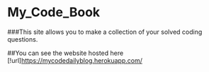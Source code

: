 # My_Code_Book
###This site allows you to make a collection of your solved coding questions.

##You can see the website hosted here
[!url]https://mycodedailyblog.herokuapp.com/
